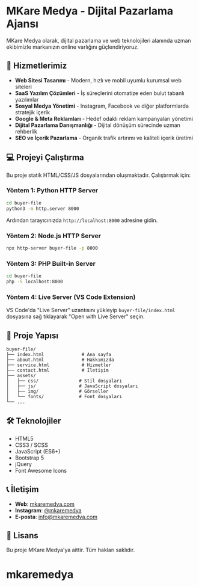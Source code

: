# MKare Medya - Dijital Pazarlama Ajansı

MKare Medya olarak, dijital pazarlama ve web teknolojileri alanında uzman ekibimizle markanızın online varlığını güçlendiriyoruz.

## 🚀 Hizmetlerimiz

- **Web Sitesi Tasarımı** - Modern, hızlı ve mobil uyumlu kurumsal web siteleri
- **SaaS Yazılım Çözümleri** - İş süreçlerini otomatize eden bulut tabanlı yazılımlar
- **Sosyal Medya Yönetimi** - Instagram, Facebook ve diğer platformlarda stratejik içerik
- **Google & Meta Reklamları** - Hedef odaklı reklam kampanyaları yönetimi
- **Dijital Pazarlama Danışmanlığı** - Dijital dönüşüm sürecinde uzman rehberlik
- **SEO ve İçerik Pazarlama** - Organik trafik artırımı ve kaliteli içerik üretimi

## 💻 Projeyi Çalıştırma

Bu proje statik HTML/CSS/JS dosyalarından oluşmaktadır. Çalıştırmak için:

### Yöntem 1: Python HTTP Server
```bash
cd buyer-file
python3 -m http.server 8000
```
Ardından tarayıcınızda `http://localhost:8000` adresine gidin.

### Yöntem 2: Node.js HTTP Server
```bash
npx http-server buyer-file -p 8000
```

### Yöntem 3: PHP Built-in Server
```bash
cd buyer-file
php -S localhost:8000
```

### Yöntem 4: Live Server (VS Code Extension)
VS Code'da "Live Server" uzantısını yükleyip `buyer-file/index.html` dosyasına sağ tıklayarak "Open with Live Server" seçin.

## 📁 Proje Yapısı

```
buyer-file/
├── index.html              # Ana sayfa
├── about.html              # Hakkımızda
├── service.html            # Hizmetler
├── contact.html            # İletişim
├── assets/
│   ├── css/               # Stil dosyaları
│   ├── js/                # JavaScript dosyaları
│   ├── img/               # Görseller
│   └── fonts/             # Font dosyaları
└── ...
```

## 🛠️ Teknolojiler

- HTML5
- CSS3 / SCSS
- JavaScript (ES6+)
- Bootstrap 5
- jQuery
- Font Awesome Icons

## 📞 İletişim

- **Web**: [mkaremedya.com](https://mkaremedya.com)
- **Instagram**: [@mkaremedya](https://instagram.com/mkaremedya)
- **E-posta**: info@mkaremedya.com

## 📄 Lisans

Bu proje MKare Medya'ya aittir. Tüm hakları saklıdır.
# mkaremedya
